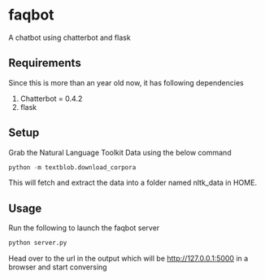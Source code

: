 # faqbot
A chatbot using chatterbot and flask

## Requirements
Since this is more than an year old now, it has following dependencies
1) Chatterbot = 0.4.2
2) flask

## Setup
Grab the Natural Language Toolkit Data  using the below command
```python
python -m textblob.download_corpora
```
This will fetch and extract the data into a folder named nltk_data in HOME.

## Usage
Run the following to launch the faqbot server
```python
python server.py
```
Head over to the url in the output which will be http://127.0.0.1:5000 in a browser and start conversing
